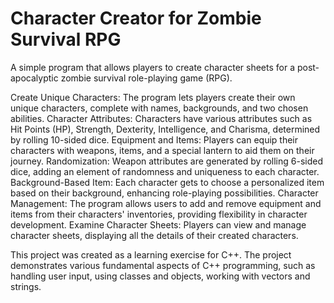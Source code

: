 # Character Creator for Zombie Survival RPG
A simple program that allows players to create character sheets for a post-apocalyptic zombie survival role-playing game (RPG). 

Create Unique Characters: The program lets players create their own unique characters, complete with names, backgrounds, and two chosen abilities.
Character Attributes: Characters have various attributes such as Hit Points (HP), Strength, Dexterity, Intelligence, and Charisma, determined by rolling 10-sided dice.
Equipment and Items: Players can equip their characters with weapons, items, and a special lantern to aid them on their journey.
Randomization: Weapon attributes are generated by rolling 6-sided dice, adding an element of randomness and uniqueness to each character.
Background-Based Item: Each character gets to choose a personalized item based on their background, enhancing role-playing possibilities.
Character Management: The program allows users to add and remove equipment and items from their characters' inventories, providing flexibility in character development.
Examine Character Sheets: Players can view and manage character sheets, displaying all the details of their created characters.

This project was created as a learning exercise for C++. The project demonstrates various fundamental aspects of C++ programming, such as handling user input, 
using classes and objects, working with vectors and strings.
